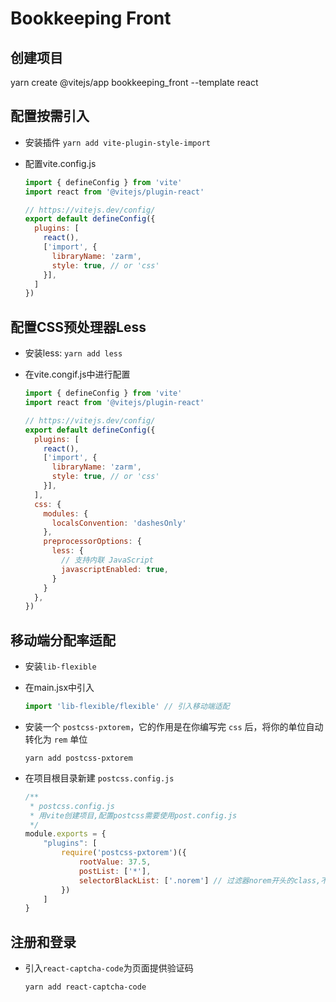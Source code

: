 # Bookkeeping Front
## 创建项目
yarn create @vitejs/app bookkeeping_front --template react
## 配置按需引入
* 安装插件 `yarn add vite-plugin-style-import`

* 配置vite.config.js

  ```js
  import { defineConfig } from 'vite'
  import react from '@vitejs/plugin-react'
  
  // https://vitejs.dev/config/
  export default defineConfig({
    plugins: [
      react(),
      ['import', {
        libraryName: 'zarm',
        style: true, // or 'css'
      }],
    ]
  })
  ```

## 配置CSS预处理器Less

* 安装less:  `yarn add less`

* 在vite.congif.js中进行配置

  ```js
  import { defineConfig } from 'vite'
  import react from '@vitejs/plugin-react'
  
  // https://vitejs.dev/config/
  export default defineConfig({
    plugins: [
      react(),
      ['import', {
        libraryName: 'zarm',
        style: true, // or 'css'
      }],
    ],
    css: {
      modules: {
        localsConvention: 'dashesOnly'
      },
      preprocessorOptions: {
        less: {
          // 支持内联 JavaScript
          javascriptEnabled: true,
        }
      }
    },
  })
  ```

## 移动端分配率适配

* 安装`lib-flexible`

* 在main.jsx中引入

  ```js
  import 'lib-flexible/flexible' // 引入移动端适配
  ```

* 安装一个 `postcss-pxtorem`，它的作用是在你编写完 `css` 后，将你的单位自动转化为 `rem` 单位

  ```
  yarn add postcss-pxtorem
  ```

* 在项目根目录新建 `postcss.config.js`

  ```js
  /**
   * postcss.config.js
   * 用vite创建项目,配置postcss需要使用post.config.js
   */
  module.exports = {
      "plugins": [
          require('postcss-pxtorem')({
              rootValue: 37.5,
              postList: ['*'],
              selectorBlackList: ['.norem'] // 过滤器norem开头的class,不进行rem转换
          })
      ]
  }
  ```

## 注册和登录

* 引入`react-captcha-code`为页面提供验证码

  ```
  yarn add react-captcha-code
  ```

  